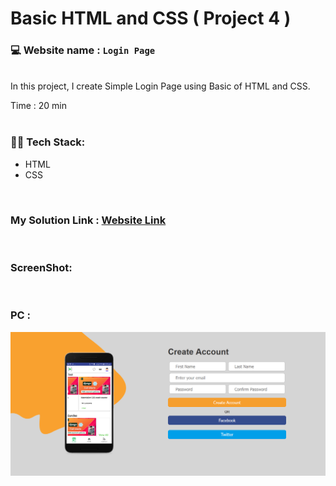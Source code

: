# Basic HTML and CSS ( Project 4 )
### 💻 Website name : `Login Page`
<br>
In this project, I create Simple Login Page using Basic of HTML and CSS.

Time : 20 min
<br>
<br>

### 👨‍💻 Tech Stack:
* HTML
* CSS
<br>

### My Solution Link : <a href="https://beautiful-peony-f9fd90.netlify.app/" target="_blank"> Website Link</a>
<br>

### ScreenShot:
<br>


### PC :
<img src="./Output.png" alt="Landing Page" title="Landing page">
